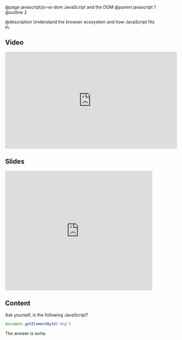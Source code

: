 @page javascript/js-vs-dom JavaScript and the DOM
@parent javascript 1
@outline 2

@description Understand the browser ecosystem and how JavaScript
fits in.

## Video

<iframe width="560" height="315" src="https://www.youtube.com/embed/Kq2K-4ZiVRI" frameborder="0" allowfullscreen></iframe>

## Slides

<iframe src="https://docs.google.com/presentation/d/e/2PACX-1vRizqN85NRqtdpytt6ch7_Dy00PoxfqdVA6PswSLkb8WYzYFbsiW64jqdnTkDbChnZvA0efH8Y6Jfv4/embed?start=false&loop=false&delayms=3000" frameborder="0" width="480" height="389" allowfullscreen="true" mozallowfullscreen="true" webkitallowfullscreen="true"></iframe>

## Content

Ask yourself, is the following JavaScript?

```js
document.getElementById('dog')
```

The answer is sorta.  
